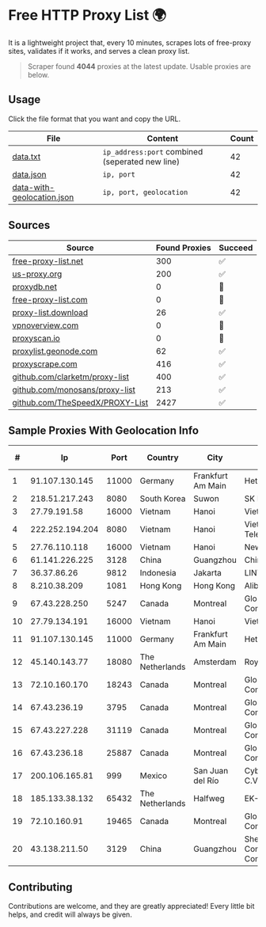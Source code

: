 
# Free HTTP Proxy List 🌍

It is a lightweight project that, every 10 minutes, scrapes lots of free-proxy sites, validates if it works, and serves a clean proxy list.


> Scraper found **4044** proxies at the latest update. Usable proxies are below.

## Usage

Click the file format that you want and copy the URL.


|File|Content|Count|
|----|-------|-----|
|[data.txt](https://raw.githubusercontent.com/themiralay/Proxy-List-World/master/data.txt)|`ip_address:port` combined (seperated new line)|42|
|[data.json](https://raw.githubusercontent.com/themiralay/Proxy-List-World/master/data.json)|`ip, port`|42|
|[data-with-geolocation.json](https://raw.githubusercontent.com/themiralay/Proxy-List-World/master/data-with-geolocation.json)|`ip, port, geolocation`|42|

## Sources

|Source|Found Proxies|Succeed|
|------|-------------|-------|
|[free-proxy-list.net](https://free-proxy-list.net)|300|✅|
|[us-proxy.org](https://www.us-proxy.org)|200|✅|
|[proxydb.net](http://proxydb.net)|0|🚫|
|[free-proxy-list.com](https://free-proxy-list.com/?page=&port=&type%5B%5D=http&type%5B%5D=https&up_time=0&search=Search)|0|🚫|
|[proxy-list.download](https://www.proxy-list.download/HTTP)|26|✅|
|[vpnoverview.com](https://vpnoverview.com/privacy/anonymous-browsing/free-proxy-servers)|0|🚫|
|[proxyscan.io](https://www.proxyscan.io)|0|🚫|
|[proxylist.geonode.com](https://proxylist.geonode.com/api/proxy-list?limit=300&page=1&sort_by=lastChecked&sort_type=desc&protocols=http,https)|62|✅|
|[proxyscrape.com](https://api.proxyscrape.com/v2/?request=displayproxies&protocol=http&timeout=10000&country=all&ssl=all&anonymity=all)|416|✅|
|[github.com/clarketm/proxy-list](https://raw.githubusercontent.com/clarketm/proxy-list/master/proxy-list-raw.txt)|400|✅|
|[github.com/monosans/proxy-list](https://raw.githubusercontent.com/monosans/proxy-list/main/proxies/http.txt)|213|✅|
|[github.com/TheSpeedX/PROXY-List](https://raw.githubusercontent.com/TheSpeedX/PROXY-List/master/http.txt)|2427|✅|


## Sample Proxies With Geolocation Info

|#|Ip|Port|Country|City|Internet Service Provider|
|-|--|----|-------|----|-------------------------|
|1|91.107.130.145|11000|Germany|Frankfurt Am Main|Hetzner Online AG|
|2|218.51.217.243|8080|South Korea|Suwon|SK Broadband Co Ltd|
|3|27.79.191.58|16000|Vietnam|Hanoi|Viettel Corporation|
|4|222.252.194.204|8080|Vietnam|Hanoi|VietNam Post and Telecom Corporation|
|5|27.76.110.118|16000|Vietnam|Hanoi|Newass2011xDSLHCMC|
|6|61.141.226.225|3128|China|Guangzhou|Chinanet|
|7|36.37.86.26|9812|Indonesia|Jakarta|LINTASARTA|
|8|8.210.38.209|1081|Hong Kong|Hong Kong|Alibaba.com LLC|
|9|67.43.228.250|5247|Canada|Montreal|GloboTech Communications|
|10|27.79.134.191|16000|Vietnam|Hanoi|Viettel Corporation|
|11|91.107.130.145|11000|Germany|Frankfurt Am Main|Hetzner Online AG|
|12|45.140.143.77|18080|The Netherlands|Amsterdam|RoyaleHosting BV|
|13|72.10.160.170|18243|Canada|Montreal|GloboTech Communications|
|14|67.43.236.19|3795|Canada|Montreal|GloboTech Communications|
|15|67.43.227.228|31119|Canada|Montreal|GloboTech Communications|
|16|67.43.236.18|25887|Canada|Montreal|GloboTech Communications|
|17|200.106.165.81|999|Mexico|San Juan del Río|Cybernetworks S.A De C.V|
|18|185.133.38.132|65432|The Netherlands|Halfweg|EK-Media B.V.|
|19|72.10.160.91|19465|Canada|Montreal|GloboTech Communications|
|20|43.138.211.50|3129|China|Guangzhou|Shenzhen Tencent Computer Systems Company Limited|



## Contributing

Contributions are welcome, and they are greatly appreciated! Every
little bit helps, and credit will always be given.

